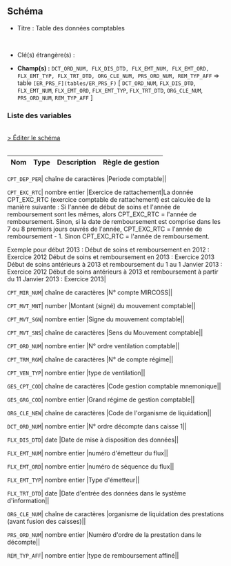 ## Schéma


- Titre : Table des données comptables
<br />



- Clé(s) étrangère(s) : <br />

- **Champ(s) :** `DCT_ORD_NUM, FLX_DIS_DTD, FLX_EMT_NUM, FLX_EMT_ORD, FLX_EMT_TYP, FLX_TRT_DTD, ORG_CLE_NUM, PRS_ORD_NUM, REM_TYP_AFF`
  => table `[ER_PRS_F](tables/ER_PRS_F)` [ `DCT_ORD_NUM`, `FLX_DIS_DTD`, `FLX_EMT_NUM`, `FLX_EMT_ORD`, `FLX_EMT_TYP`, `FLX_TRT_DTD`, `ORG_CLE_NUM`, `PRS_ORD_NUM`, `REM_TYP_AFF` ]<br />

 
### Liste des variables
<br />
<div>
    <a href="https://gitlab.com/healthdatahub/applications-du-hdh/schema-snds/-/tree/master/schemas/DCIR/ER_CPT_F.json"
       target="_blank" rel="noopener noreferrer">> Éditer le schéma</a>
</div>
<br />

Nom | Type | Description | Règle de gestion
-|-|-|-



`CPT_DEP_PER`| chaîne de caractères |Periode comptable||

`CPT_EXC_RTC`| nombre entier |Exercice de rattachement|La donnée CPT_EXC_RTC (exercice comptable de rattachement) est calculée de la manière suivante :
Si l'année de début de soins et l'année de remboursement sont les mêmes, alors CPT_EXC_RTC = l'année de remboursement.
Sinon, si la date de remboursement est comprise dans les 7 ou 8 premiers jours ouvrés de l'année, CPT_EXC_RTC = l'année de remboursement - 1.
Sinon CPT_EXC_RTC = l'année de remboursement.

Exemple pour début 2013 :
Début de soins et remboursement en 2012 : Exercice 2012
Début de soins et remboursement en 2013 : Exercice 2013
Début de soins antérieurs à 2013 et remboursement du 1 au 1 Janvier 2013 : Exercice 2012
Début de soins antérieurs à 2013 et remboursement à partir du 11 Janvier 2013 : Exercice 2013|

`CPT_MIR_NUM`| chaîne de caractères |N° compte MIRCOSS||

`CPT_MVT_MNT`| number |Montant (signé) du mouvement comptable||

`CPT_MVT_SGN`| nombre entier |Signe du mouvement comptable||

`CPT_MVT_SNS`| chaîne de caractères |Sens du Mouvement comptable||

`CPT_ORD_NUM`| nombre entier |N° ordre ventilation comptable||

`CPT_TRM_RGM`| chaîne de caractères |N° de compte régime||

`CPT_VEN_TYP`| nombre entier |type de ventilation||

`GES_CPT_COD`| chaîne de caractères |Code gestion comptable mnemonique||

`GES_GRG_COD`| nombre entier |Grand régime de gestion comptable||

`ORG_CLE_NEW`| chaîne de caractères |Code de l'organisme de liquidation||

`DCT_ORD_NUM`| nombre entier |N° ordre décompte dans caisse                      1||

`FLX_DIS_DTD`| date |Date de mise à disposition des données||

`FLX_EMT_NUM`| nombre entier |numéro d'émetteur du flux||

`FLX_EMT_ORD`| nombre entier |numéro de séquence du flux||

`FLX_EMT_TYP`| nombre entier |Type d'émetteur||

`FLX_TRT_DTD`| date |Date d'entrée des données dans le système d'information||

`ORG_CLE_NUM`| chaîne de caractères |organisme de liquidation des prestations (avant fusion des caisses)||

`PRS_ORD_NUM`| nombre entier |Numéro d'ordre de la prestation dans le décompte||

`REM_TYP_AFF`| nombre entier |type de remboursement affiné||
